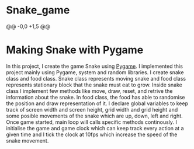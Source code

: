 # Snake_game
@@ -0,0 +1,5 @@
# Making Snake with Pygame

In this project, I create the game Snake using [Pygame](https://www.pygame.org/). I implemented this project mainly using Pygame, system and random libraries.
I create snake class and food class. Snake class represents moving snake and food class represents stationary block that the snake must eat to grow. Inside snake class I implement few methods like move, draw, reset, and retrive the information about the snake. In food class, the food has able to randomise the position and draw representation of it.
I declare global variables to keep track of screen width and screen height, grid width and grid height and some posible movements of the snake which are up, down, left and right.
Once game started, main loop will calls specific methods continously. I initialise the game and game clock which can keep track every action at a given time and I tick the clock at 10fps which increase the speed of the snake movement.
